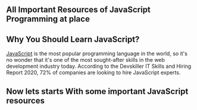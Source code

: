 ## All Important Resources of JavaScript Programming at place

## Why You Should Learn JavaScript?
[JavaScript](https://www.scaler.com/topics/javascript/) is the most popular programming language in the world, so it's no wonder that it's one of the most sought-after skills in the web development industry today. According to the Devskiller IT Skills and Hiring Report 2020, 72% of companies are looking to hire JavaScript experts.

## Now lets starts With some important JavaScript resources



